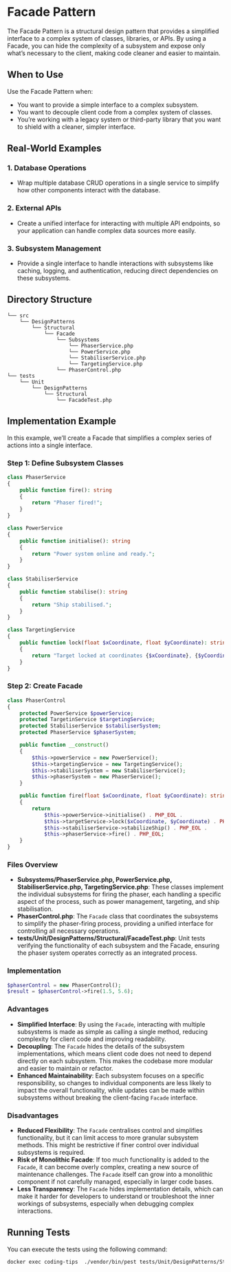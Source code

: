 # Facade Pattern
The Facade Pattern is a structural design pattern that provides a simplified interface to a complex system of classes, libraries, or APIs. 
By using a Facade, you can hide the complexity of a subsystem and expose only what’s necessary to the client, making code cleaner and easier to maintain.

## When to Use
Use the Facade Pattern when:
- You want to provide a simple interface to a complex subsystem.
- You want to decouple client code from a complex system of classes.
- You’re working with a legacy system or third-party library that you want to shield with a cleaner, simpler interface.

## Real-World Examples

### 1. **Database Operations**
- Wrap multiple database CRUD operations in a single service to simplify how other components interact with the database.

### 2. **External APIs**
- Create a unified interface for interacting with multiple API endpoints, so your application can handle complex data sources more easily.

### 3. **Subsystem Management**
- Provide a single interface to handle interactions with subsystems like caching, logging, and authentication, reducing direct dependencies on these subsystems.

## Directory Structure
```
└── src  
    └── DesignPatterns  
        └── Structural   
            └── Facade  
                └── Subsystems  
                    └── PhaserService.php 
                    └── PowerService.php 
                    └── StabiliserService.php 
                    └── TargetingService.php   
                └── PhaserControl.php  
└── tests  
    └── Unit  
        └── DesignPatterns  
            └── Structural  
                └── FacadeTest.php  
```

## Implementation Example
In this example, we’ll create a Facade that simplifies a complex series of actions into a single interface.

### Step 1: Define Subsystem Classes
```php
class PhaserService
{
    public function fire(): string
    {
        return "Phaser fired!";
    }
}

class PowerService
{
    public function initialise(): string
    {
        return "Power system online and ready.";
    }
}

class StabiliserService
{
    public function stabilise(): string
    {
        return "Ship stabilised.";
    }
}

class TargetingService
{
    public function lock(float $xCoordinate, float $yCoordinate): string
    {
        return "Target locked at coordinates {$xCoordinate}, {$yCoordinate}.";
    }
}
```

### Step 2: Create Facade
```php
class PhaserControl 
{
    protected PowerService $powerService;
    protected TargetinService $targetingService;
    protected StabiliserService $stabiliserSystem;
    protected PhaserService $phaserSystem;

    public function __construct() 
    {
        $this->powerService = new PowerService();
        $this->targetingService = new TargetingService();
        $this->stabiliserSystem = new StabiliserService();
        $this->phaserSystem = new PhaserService();
    }

    public function fire(float $xCoordinate, float $yCoordinate): string
    {
        return
            $this->powerService->initialise() . PHP_EOL .
            $this->targetService->lock($xCoordinate, $yCoordinate) . PHP_EOL .
            $this->stabiliserService->stabilizeShip() . PHP_EOL .
            $this->phaserService->fire() . PHP_EOL;
    }
}
```
### Files Overview
- **Subsystems/PhaserService.php, PowerService.php, StabiliserService.php, TargetingService.php**: These classes implement the individual subsystems for firing the phaser, each handling a specific aspect of the process, such as power management, targeting, and ship stabilisation.
- **PhaserControl.php**: The `Facade` class that coordinates the subsystems to simplify the phaser-firing process, providing a unified interface for controlling all necessary operations.
- **tests/Unit/DesignPatterns/Structural/FacadeTest.php**: Unit tests verifying the functionality of each subsystem and the Facade, ensuring the phaser system operates correctly as an integrated process.

### Implementation

```php
$phaserControl = new PhaserControl();
$result = $phaserControl->fire(1.5, 5.6);
```

### Advantages
- **Simplified Interface**: By using the `Facade`, interacting with multiple subsystems is made as simple as calling a single method, reducing complexity for client code and improving readability.
- **Decoupling**: The `Facade` hides the details of the subsystem implementations, which means client code does not need to depend directly on each subsystem. This makes the codebase more modular and easier to maintain or refactor.
- **Enhanced Maintainability**: Each subsystem focuses on a specific responsibility, so changes to individual components are less likely to impact the overall functionality, while updates can be made within subsystems without breaking the client-facing `Facade` interface.

### Disadvantages
- **Reduced Flexibility**: The `Facade` centralises control and simplifies functionality, but it can limit access to more granular subsystem methods. This might be restrictive if finer control over individual subsystems is required.
- **Risk of Monolithic Facade**: If too much functionality is added to the `Facade`, it can become overly complex, creating a new source of maintenance challenges. The `Facade` itself can grow into a monolithic component if not carefully managed, especially in larger code bases.
- **Less Transparency**: The `Facade` hides implementation details, which can make it harder for developers to understand or troubleshoot the inner workings of subsystems, especially when debugging complex interactions.

## Running Tests
You can execute the tests using the following command:

```bash
docker exec coding-tips  ./vendor/bin/pest tests/Unit/DesignPatterns/Structural/FacadeTest.php 
```